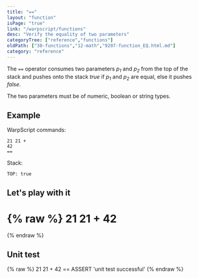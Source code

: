 ```yaml
---
title: "=="
layout: "function"
isPage: "true"
link: "/warpscript/functions"
desc: "Verify the equality of two parameters"
categoryTree: ["reference","functions"]
oldPath: ["30-functions","12-math","9207-function_EQ.html.md"]
category: "reference"
---
```

 

The `==` operator consumes two parameters *p<sub>1</sub>* and *p<sub>2</sub>* from the top of the stack 
and pushes onto the stack *true* if  *p<sub>1</sub>* and *p<sub>2</sub>* are equal, else it pushes *false*.

The two parameters must be of numeric, boolean or string types.


## Example ##

WarpScript commands:

    21 21 + 
    42 
    ==

Stack: 

    TOP: true

## Let's play with it ##

{% raw %}
<warp10-warpscript-widget backend="{{backend}}"  exec-endpoint="{{execEndpoint}}">21 21 + 
42 
==
</warp10-warpscript-widget>
{% endraw %}    


## Unit test ##

{% raw %}
<warp10-warpscript-widget backend="{{backend}}"  exec-endpoint="{{execEndpoint}}">21 21 + 
42 
== ASSERT
'unit test successful'
</warp10-warpscript-widget>
{% endraw %}        
